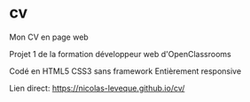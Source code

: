 # cv
Mon CV en page web

Projet 1 de la formation développeur web d'OpenClassrooms

Codé en HTML5 CSS3 sans framework
Entièrement responsive

Lien direct: https://nicolas-leveque.github.io/cv/

